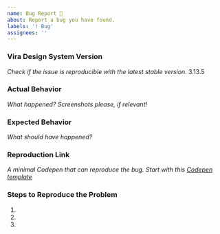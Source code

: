 ```yaml
---
name: Bug Report 🐛
about: Report a bug you have found.
labels: '! Bug'
assignees: ''
---
```


<!--

👋 Hi, thank you for using Vira Design System!

Please open an issues only for a bug report or feature request. Make sure no one else has already opened a similar issue. If you need help or have questions about Vira Design System, there are few places to start:

- Search our public documentation: https://getvds.com/docs
- Ask the community in the Discord chat: https://discord.gg/NEt4Pv7
- Look for an answer on Stack Overflow: https://stackoverflow.com/questions/ask?tags=getvds

-->

### Vira Design System Version

_Check if the issue is reproducible with the latest stable version._
3.13.5

### Actual Behavior

_What happened? Screenshots please, if relevant!_

### Expected Behavior

_What should have happened?_

### Reproduction Link

_A minimal Codepen that can reproduce the bug. Start with this [Codepen template](http://codepen.io/anon/pen/XMpryM)_

### Steps to Reproduce the Problem

1.
2.
3.

